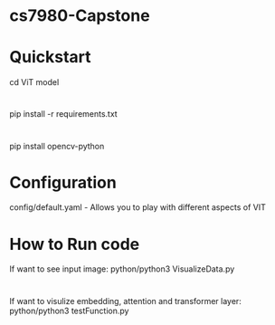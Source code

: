 # cs7980-Capstone

#  Quickstart
cd ViT model
#
pip install -r requirements.txt
#
pip install opencv-python 

# Configuration
config/default.yaml - Allows you to play with different aspects of VIT


# How to Run code
If want to see input image: python/python3 VisualizeData.py

#
If want to visulize embedding, attention and transformer layer: python/python3 testFunction.py

